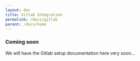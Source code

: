 ```yaml
---
layout: doc
title: Gitlab Integration
permalink: /docs/gitlab
parent: /docs/home
---
```


### Coming soon

We will have the Gitlab setup documentation here very soon...